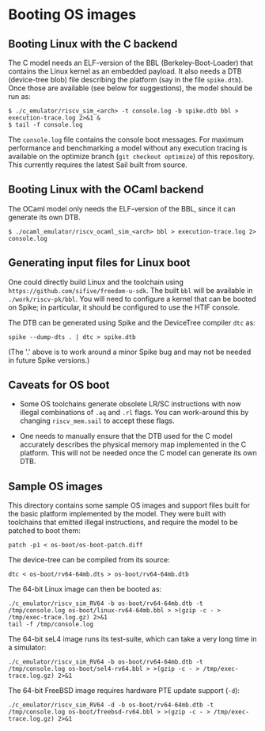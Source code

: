 Booting OS images
=================

Booting Linux with the C backend
--------------------------------

The C model needs an ELF-version of the BBL (Berkeley-Boot-Loader)
that contains the Linux kernel as an embedded payload.  It also needs
a DTB (device-tree blob) file describing the platform (say in the file
`spike.dtb`).  Once those are available (see below for suggestions),
the model should be run as:

```
$ ./c_emulator/riscv_sim_<arch> -t console.log -b spike.dtb bbl > execution-trace.log 2>&1 &
$ tail -f console.log
```
The `console.log` file contains the console boot messages. For maximum
performance and benchmarking a model without any execution tracing is
available on the optimize branch (`git checkout optimize`) of this
repository. This currently requires the latest Sail built from source.

Booting Linux with the OCaml backend
------------------------------------

The OCaml model only needs the ELF-version of the BBL, since it can generate its
own DTB.
```
$ ./ocaml_emulator/riscv_ocaml_sim_<arch> bbl > execution-trace.log 2> console.log
```

Generating input files for Linux boot
-------------------------------------

One could directly build Linux and the toolchain using
`https://github.com/sifive/freedom-u-sdk`.  The built `bbl`
will be available in `./work/riscv-pk/bbl`.  You will need to configure
a kernel that can be booted on Spike; in particular, it should be
configured to use the HTIF console.

The DTB can be generated using Spike and the DeviceTree compiler
`dtc` as:

```
spike --dump-dts . | dtc > spike.dtb
```

(The '.' above is to work around a minor Spike bug and may not be
needed in future Spike versions.)

Caveats for OS boot
-------------------

- Some OS toolchains generate obsolete LR/SC instructions with now
  illegal combinations of `.aq` and `.rl` flags.  You can work-around
  this by changing `riscv_mem.sail` to accept these flags.

- One needs to manually ensure that the DTB used for the C model
  accurately describes the physical memory map implemented in the C
  platform.  This will not be needed once the C model can generate its
  own DTB.

Sample OS images
----------------

This directory contains some sample OS images and support files built
for the basic platform implemented by the model.  They were built with
toolchains that emitted illegal instructions, and require the model to
be patched to boot them:

```
patch -p1 < os-boot/os-boot-patch.diff
```

The device-tree can be compiled from its source:
```
dtc < os-boot/rv64-64mb.dts > os-boot/rv64-64mb.dtb
```

The 64-bit Linux image can then be booted as:
```
./c_emulator/riscv_sim_RV64 -b os-boot/rv64-64mb.dtb -t /tmp/console.log os-boot/linux-rv64-64mb.bbl > >(gzip -c - > /tmp/exec-trace.log.gz) 2>&1
tail -f /tmp/console.log
```

The 64-bit seL4 image runs its test-suite, which can take a very long time in a simulator:
```
./c_emulator/riscv_sim_RV64 -b os-boot/rv64-64mb.dtb -t /tmp/console.log os-boot/sel4-rv64.bbl > >(gzip -c - > /tmp/exec-trace.log.gz) 2>&1
```

The 64-bit FreeBSD image requires hardware PTE update support (`-d`):
```
./c_emulator/riscv_sim_RV64 -d -b os-boot/rv64-64mb.dtb -t /tmp/console.log os-boot/freebsd-rv64.bbl > >(gzip -c - > /tmp/exec-trace.log.gz) 2>&1
```
